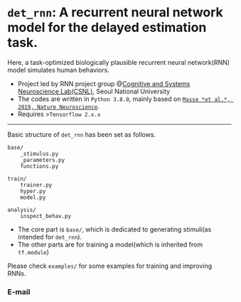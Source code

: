 # `det_rnn`: A **recurrent neural network** model for the **delayed estimation task**.

Here, a task-optimized biologically plausible recurrent neural network(RNN) model simulates human behaviors. 

+ Project led by RNN project group @[Cognitive and Systems Neuroscience Lab(CSNL)](https://www.snu-csnl.com/), Seoul National University
+ The codes are written in `Python 3.8.0`, mainly based on [`Masse *et al.*, 2019, Nature Neuroscience`](https://github.com/nmasse/Short-term-plasticity-RNN). 
+ Requires >`Tensorflow 2.x.x`


---
Basic structure of `det_rnn` has been set as follows.

```
base/ 
	_stimulus.py
	_parameters.py
	functions.py

train/
	trainer.py
	hyper.py
	model.py

analysis/
	inspect_behav.py
```

+ The core part is `base/`, which is dedicated to generating stimuli(as intended for `det_rnn`). 
+ The other parts are for training a model(which is inherited from `tf.module`)

Please check `examples/` for some examples for training and improving RNNs.


### E-mail
